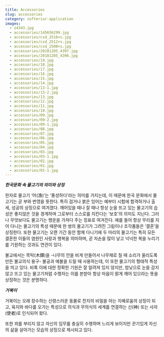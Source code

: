 ```yaml
---
title: Accessories
slug: accessories
category: softerior-application
images:
  - z4343.jpg
  - accessories/145656299.jpg
  - accessories/csd_2516+s.jpg
  - accessories/csd_2512+s.jpg
  - accessories/csd_2508+s.jpg
  - accessories/20181205_4397.jpg
  - accessories/20181205_4396.jpg
  - accessories/19.jpg
  - accessories/18.jpg
  - accessories/17.jpg
  - accessories/16.jpg
  - accessories/15.jpg
  - accessories/14.jpg
  - accessories/13-1.jpg
  - accessories/13-2.jpg
  - accessories/13.jpg
  - accessories/12.jpg
  - accessories/11.jpg
  - accessories/10.jpg
  - accessories/09.jpg
  - accessories/09-2.jpg
  - accessories/09-1.jpg
  - accessories/08.jpg
  - accessories/07.jpg
  - accessories/06.jpg
  - accessories/05.jpg
  - accessories/04.jpg
  - accessories/03.jpg
  - accessories/03-1.jpg
  - accessories/02.jpg
  - accessories/01.jpg
  - accessories/01-1.jpg
---
```


***한국문화 속 물고기의 의미와 상징***


한자로 물고기 ‘어(漁)’는 ‘풍성하다’라는 의미를 가지는데, 이 때문에 한국 문화에서 물고기는 곧 부와 번영을 뜻한다. 특히 검거나 붉은 잉어는 예부터 시험에 합격하거나 출세, 성공의 상징으로 여겨졌다. 깨어있을 때나 잘 때나 항상 눈을 뜨고 있는 물고기의 습성은 좋지않은 것을 경계하며 그로부터 스스로를 지킨다는 ‘보호’의 의미도 지닌다. 그러나 무엇보다도 물고기는 행운을 가져다 주는 징표로 여겨진다. 예를 들어 항상 무리를 지어 다니는 물고기의 특성 때문에 한 쌍의 물고기가 그려진 그림이나 조각품들은 ‘결혼’을 상징한다. 또한 물고기는 오랜 기간 동안 함께 다니기에 두 마리의 물고기는 특히 모든 결혼한 이들의 염원인 사랑과 행복을 의미하며, 곧 자손을 많이 낳고 넉넉한 복을 누리기를 기원하는 것과도 연관이 있다.

불교에서는 목탁(木鐸)을 -나무의 안을 비게 만들어서 나무채로 칠 때 소리가 울리도록 만든 불교의식 용구- 불공과 예불을 드릴 때 사용하는데, 이 또한 물고기의 형태적 특성을 띄고 있다. 비록 이에 대한 정확한 기원은 잘 알려져 있지 않지만, 밤낮으로 눈을 감지 않고 뜨고 있는 물고기처럼 수행자는 이를 본받아 항상 마음이 맑게 깨어 있으라는 뜻을 상징하는 것은 분명하다.


***거북이***

거북이는 오래 장수하는 신령스러운 동물로 천지의 비밀을 아는 지혜로움의 상징이 되고, 육지와 바다를 오가는 특성으로 의식과 무의식의 세계를 연결하는 신(神) 또는 사자(使者)로 인식되어 왔다.

또한 꾀를 부리지 않고 자신의 임무를 충실히 수행하며 느리게 보이지만 끈기있게 자신의 삶을 살아가는 모습의 상징으로 제시되고 있다.
